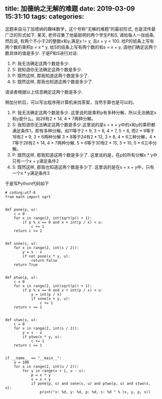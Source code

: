 title: 加德纳之无解的难题
date: 2019-03-09 15:31:10
tags:
categories:
---
这题来自马丁加德纳的趣味数学，这个号称“无解的难题”的最初形式, 也是流传最广泛的形式如下. 某天, 老师召集了他最聪明的两个学生P和S, 递给每人一张纸条, 然后说, 有两个不小于2的整数x和y,满足x != y, 且x + y < 100. 给P的纸条上写有两个数的乘积p = x * y, 给S的纸条上写有两个数的和s = x + y, 请他们确定这两个数具体的值是多少. 于是P和S进行对话:

1. P: 我无法确定这两个数是多少.
2. S: 我知道你无法确定这两个数是多少.
3. P: 既然这样, 那我知道这两个数是多少了.
4. S: 既然这样, 那我也知道这两个数是多少了.

请读者根据以上信息确定这两个数是多少.

稍加分析后，可以写出程序用计算机来找答案，当然手算也是可以的。

1. P: 我无法确定这两个数是多少. 这里说的是乘积p有多种分解，所以无法确定x和y是什么。如28有2 * 14, 4 * 7两种分解。
2. S: 我知道你无法确定这两个数是多少.这里说的是s = x + y中的x和y的乘积都满足条件1，即有多种分解。如11等于2 + 9, 3 + 8, 4 + 7, 5 + 6, 而2 * 9等于18有2 * 9, 3 * 6两种分解 3 * 8等于24有2 * 12, 3 * 8, 4 * 6三种分解，4 * 7等于28有2 * 14, 4 * 7两种分解, 5 * 6等于30有2 * 15, 3 * 10, 5 * 6三中分解。
3. P: 既然这样, 那我知道这两个数是多少了. 这里说的是，在p的所有分解x * y中只有一个x + y满足条件2
4. S: 既然这样, 那我也知道这两个数是多少了. 这里说的是在s = x + y中，只有一个x * y满足条件3

于是写Python代码如下


```
# coding:utf-8
from math import sqrt


def pone(p, u):
    c = 0
    for x in range(2, int(sqrt(p)) + 1):
        if p % x == 0 and x + int(p / x) < u:
            c += 1
    return c >= 2


def sone(s, u):
    for x in range(2, int(s / 2)):
        y = s - x
        if not pone(x * y, u):
            return False
    return True


def ptwo(p, u):
    c = 0
    for x in range(2, int(sqrt(p)) + 1):
        if p % x == 0 and x + int(p / x) < u:
            y = int(p / x)
            if sone(x + y, u):
                c += 1
    return c == 1


def stwo(s, u):
    c = 0
    for x in range(2, int(s / 2)):
        y = s - x
        if ptwo(x * y, u):
            c += 1
    return c == 1


if __name__ == "__main__":
    u = 100
    for x in range(2, int(u / 2)):
        for y in range(x + 1, u - x):
            p = x * y
            s = x + y
            if pone(p, u) and sone(s, u) and ptwo(p, u) and stwo(s, u):
                print("x: %d, y: %d, p: %d, s: %d " % (x, y, p, s))
```
